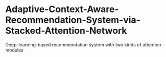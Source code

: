 # Adaptive-Context-Aware-Recommendation-System-via-Stacked-Attention-Network
Deep-learning-based recommendation system with two kinds of attention modules
